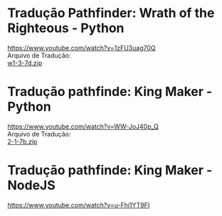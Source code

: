 

# Tradução Pathfinder: Wrath of the Righteous - Python
https://www.youtube.com/watch?v=1zFU3uag70Q <br>
Arquivo de Tradução: <br>
[w1-3-7d.zip](https://github.com/RenantDev/pathfinder-translate/raw/master/w1-3-7d.zip)

# Tradução pathfinde: King Maker - Python
https://www.youtube.com/watch?v=WW-JoJ40p_Q <br>
Arquivo de Tradução: <br>
[2-1-7b.zip](https://github.com/RenantDev/pathfinder-translate/raw/master/2-1-7b.zip)

# Tradução pathfinde: King Maker - NodeJS
https://www.youtube.com/watch?v=u-Fhj1YT9FI

